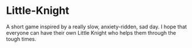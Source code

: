# Little-Knight
A short game inspired by a really slow, anxiety-ridden, sad day. I hope that everyone can have their own Little Knight who helps them through the tough times. 
